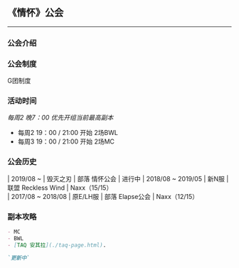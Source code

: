 ## 《情怀》公会
* * *
### 公会介绍



### 公会制度

G团制度

### 活动时间

_每周2 晚7：00 优先开组当前最高副本_

- 每周2 19：00 / 21:00 开始 2场BWL
- 每周3 19：00 / 21:00 开始 2场MC

### 公会历史

 | 2019/08 ~          |  毁灭之刃 | 部落 情怀公会            | 进行中
 | 2018/08 ~ 2019/05  |  新N服    | 联盟 Reckless Wind  | Naxx（15/15）  
 | 2017/08 ~ 2018/08  |  原E/LH服 | 部落 Elapse公会         | Naxx（12/15） 




### 副本攻略

```markdown
- MC
- BWL
- [TAQ 安其拉](./taq-page.html).

`更新中` 
```



